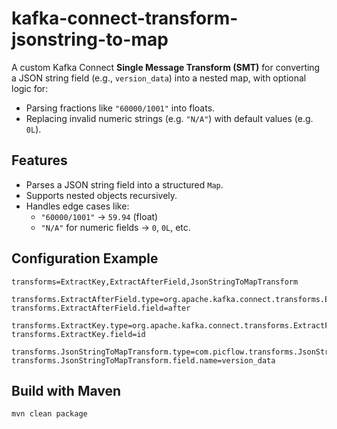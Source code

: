# kafka-connect-transform-jsonstring-to-map

A custom Kafka Connect **Single Message Transform (SMT)** for converting a JSON string field (e.g., `version_data`) into a nested map, with optional logic for:
- Parsing fractions like `"60000/1001"` into floats.
- Replacing invalid numeric strings (e.g. `"N/A"`) with default values (e.g. `0L`).

## Features

- Parses a JSON string field into a structured `Map`.
- Supports nested objects recursively.
- Handles edge cases like:
  - `"60000/1001"` → `59.94` (float)
  - `"N/A"` for numeric fields → `0`, `0L`, etc.

## Configuration Example

```properties
transforms=ExtractKey,ExtractAfterField,JsonStringToMapTransform

transforms.ExtractAfterField.type=org.apache.kafka.connect.transforms.ExtractField$Value
transforms.ExtractAfterField.field=after

transforms.ExtractKey.type=org.apache.kafka.connect.transforms.ExtractField$Key
transforms.ExtractKey.field=id

transforms.JsonStringToMapTransform.type=com.picflow.transforms.JsonStringToMap$Value
transforms.JsonStringToMapTransform.field.name=version_data
```

## Build with Maven
```
mvn clean package
```